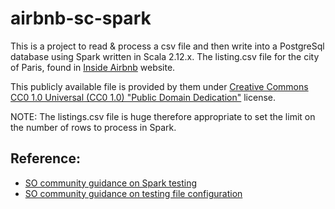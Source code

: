 # airbnb-sc-spark

This is a project to read & process a csv file and then write into a PostgreSql database using Spark written in Scala 2.12.x. The listing.csv file for the city of Paris, found in [Inside Airbnb](http://insideairbnb.com/get-the-data.html) website.

This publicly available file is provided by them under [Creative Commons CC0 1.0 Universal (CC0 1.0) "Public Domain Dedication"](https://creativecommons.org/publicdomain/zero/1.0/) license.

NOTE: The listings.csv file is huge therefore appropriate to set the limit on the number of rows to process in Spark.

Reference:
-------------
- [SO community guidance on Spark testing](https://stackoverflow.com/questions/43729262/how-to-write-unit-tests-in-spark-2-0)
- [SO community guidance on testing file configuration](https://stackoverflow.com/questions/30670437/how-to-specify-different-application-conf-for-specs2-tests)
